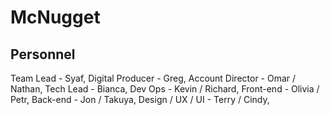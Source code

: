 # McNugget

## Personnel
Team Lead - Syaf,
Digital Producer - Greg,
Account Director - Omar / Nathan,
Tech Lead - Bianca,
Dev Ops - Kevin / Richard,
Front-end  - Olivia / Petr,
Back-end - Jon / Takuya,
Design / UX / UI - Terry / Cindy,
